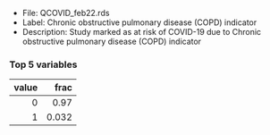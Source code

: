 

* File: QCOVID_feb22.rds
* Label: Chronic obstructive pulmonary disease (COPD) indicator
* Description: Study marked as at risk of COVID-19 due to Chronic obstructive pulmonary disease (COPD) indicator

### Top 5 variables
|   value |   frac |
|--------:|-------:|
|       0 |  0.97  |
|       1 |  0.032 |
        
